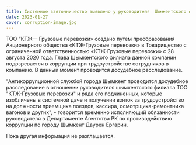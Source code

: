 ```yaml
---
title: Системное взяточничество выявлено у руководителя  Шымкентского филиала ТОО «КТЖ-Грузовые перевозки»
date: 2023-01-27
cover: corruption-image.jpg
---
```

ТОО “КТЖ— Грузовые перевозки» создано путем преобразования Акционерного  общества «КТЖ-Грузовые перевозки»   в Товарищество с ограниченной ответственностью «КТЖ-Грузовые перевозки» с 28 августа 2020 года. 
Глава Шымкентского филиала данной компании подозревается в коррупции при трудоустройстве сотрудников в компанию. В данный момент проводится досудебное расследование. 

"Антикоррупционной службой города Шымкент проводится досудебное расследование в отношении руководителя шымкентского филиала ТОО "КТЖ-Грузовые перевозки" и ряда его подчиненных, которые изобличены в системной даче и получении взяток за трудоустройство на должности приемщика поездов, кассира, осмотрщика-ремонтника вагонов и других", - говорится  временно исполняющий обязанности руководителя в Департаменте Агентства РК по противодействию коррупции по городу Шымкент Даурен Ергарин.

Пока другая информация не разглашается. 